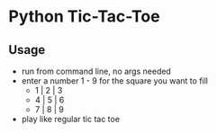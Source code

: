 # Python Tic-Tac-Toe


## Usage
- run from command line, no args needed
- enter a number 1 - 9 for the square you want to fill
   - 1 | 2 | 3
   - 4 | 5 | 6
   - 7 | 8 | 9
- play like regular tic tac toe
